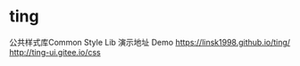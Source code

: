 # ting
公共样式库Common Style Lib
演示地址
Demo
https://linsk1998.github.io/ting/
http://ting-ui.gitee.io/css